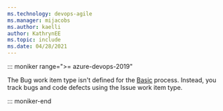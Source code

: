 ```yaml
---
ms.technology: devops-agile
ms.manager: mijacobs
ms.author: kaelli
author: KathrynEE
ms.topic: include
ms.date: 04/28/2021
---
```



::: moniker range=">= azure-devops-2019"

The Bug work item type isn't defined for the [Basic](../../boards/get-started/plan-track-work.md) process. Instead, you track bugs and code defects using the Issue work item type. 

::: moniker-end